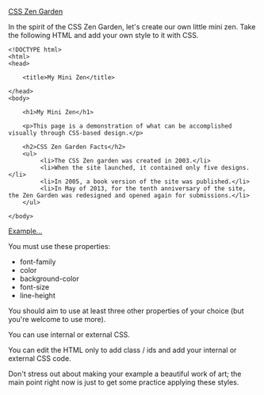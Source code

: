 [CSS Zen Garden](http://www.csszengarden.com/)

In the spirit of the CSS Zen Garden, let's create our own little mini zen.
Take the following HTML and add your own style to it with CSS.

	<!DOCTYPE html>
	<html>
	<head>
	
		<title>My Mini Zen</title>
		
	</head>
	<body>
	
		<h1>My Mini Zen</h1>
		
		<p>This page is a demonstration of what can be accomplished visually through CSS-based design.</p>
		
		<h2>CSS Zen Garden Facts</h2>
		<ul>
			 <li>The CSS Zen garden was created in 2003.</li>
			 <li>When the site launched, it contained only five designs.</li>
			 <li>In 2005, a book version of the site was published.</li>
			 <li>In May of 2013, for the tenth anniversary of the site, the Zen Garden was redesigned and opened again for submissions.</li>
		</ul>
	
	</body>

[Example...](http://codepen.io/wcc/pen/nACoE?editors=110)

You must use these properties:

* font-family
* color
* background-color
* font-size
* line-height

You should aim to use at least three other properties of your choice (but you're welcome to use more).

You can use internal or external CSS.

You can edit the HTML only to add class / ids and add your internal or external CSS code.
 
Don't stress out about making your example a beautiful work of art; the main point right now is just to get some practice applying these styles.